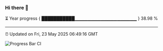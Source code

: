 ### Hi there 👋

⏳ Year progress { ███████████▁▁▁▁▁▁▁▁▁▁▁▁▁▁▁▁▁▁▁ } 38.98 %

---

⏰ Updated on Fri, 23 May 2025 06:49:16 GMT

![Progress Bar CI](https://github.com/IshwaranRudhara/GIT-ACTION/workflows/Progress%20Bar%20CI/badge.svg)

